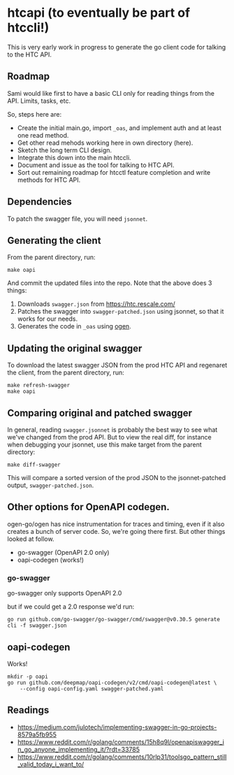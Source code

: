 # htcapi (to eventually be part of htccli!)

This is very early work in progress to generate the go client code for
talking to the HTC API.

## Roadmap

Sami would like first to have a basic CLI only for reading things from the
API. Limits, tasks, etc.

So, steps here are:

* Create the initial main.go, import `_oas`, and implement auth and at
  least one read method.
* Get other read mehods working here in  own directory (here).
* Sketch the long term CLI design.
* Integrate this down into the main htccli.
* Document and issue as the tool for talking to HTC API.
* Sort out remaining roadmap for htcctl feature completion and write
  methods for HTC API.

## Dependencies

To patch the swagger file, you will need `jsonnet`.

## Generating the client

From the parent directory, run:

```
make oapi
```

And commit the updated files into the repo. Note that the above does 3
things:

1. Downloads `swagger.json` from https://htc.rescale.com/
2. Patches the swagger into `swagger-patched.json` using jsonnet, so
   that it works for our needs.
3. Generates the code in `_oas` using [ogen](https://ogen.dev/docs/intro).

## Updating the original swagger

To download the latest swagger JSON from the prod HTC API and regenaret
the client, from the parent directory, run:

```
make refresh-swagger
make oapi
```

## Comparing original and patched swagger

In general, reading `swagger.jsonnet` is probably the best way to see
what we've changed from the prod API. But to view the real diff, for
instance when debugging your jsonnet, use this make target from the
parent directory:

```
make diff-swagger
```

This will compare a sorted version of the prod JSON to the
jsonnet-patched output, `swagger-patched.json`.

## Other options for OpenAPI codegen.

ogen-go/ogen has nice instrumentation for traces and timing, even if it
also creates a bunch of server code. So, we're going there first. But
other things looked at follow.

* go-swagger (OpenAPI 2.0 only)
* oapi-codegen (works!)

### go-swagger

go-swagger only supports OpenAPI 2.0

but if we could get a 2.0 response we'd run:

```
go run github.com/go-swagger/go-swagger/cmd/swagger@v0.30.5 generate cli -f swagger.json
```

## oapi-codegen

Works!

```
mkdir -p oapi
go run github.com/deepmap/oapi-codegen/v2/cmd/oapi-codegen@latest \
    --config oapi-config.yaml swagger-patched.yaml
```

## Readings

* https://medium.com/julotech/implementing-swagger-in-go-projects-8579a5fb955
* https://www.reddit.com/r/golang/comments/15h8q9l/openapiswagger_in_go_anyone_implementing_it/?rdt=33785
* https://www.reddit.com/r/golang/comments/10rlp31/toolsgo_pattern_still_valid_today_i_want_to/

